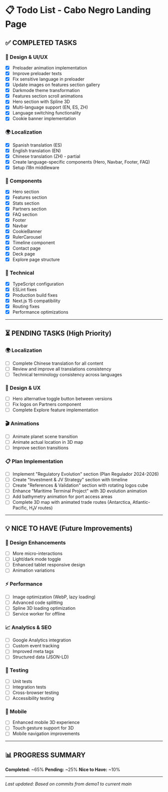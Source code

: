# 📋 Todo List - Cabo Negro Landing Page

## ✅ **COMPLETED TASKS**

### 🎨 Design & UI/UX

- [x] Preloader animation implementation
- [x] Improve preloader texts
- [x] Fix sensitive language in preloader
- [x] Update images on features section gallery
- [x] Darkmode theme transformation
- [x] Features section scroll animations
- [x] Hero section with Spline 3D
- [x] Multi-language support (EN, ES, ZH)
- [x] Language switching functionality
- [x] Cookie banner implementation

### 🌍 Localization

- [x] Spanish translation (ES)
- [x] English translation (EN)
- [x] Chinese translation (ZH) - partial
- [x] Create language-specific components (Hero, Navbar, Footer, FAQ)
- [x] Setup i18n middleware

### 🧩 Components

- [x] Hero section
- [x] Features section
- [x] Stats section
- [x] Partners section
- [x] FAQ section
- [x] Footer
- [x] Navbar
- [x] CookieBanner
- [x] RulerCarousel
- [x] Timeline component
- [x] Contact page
- [x] Deck page
- [x] Explore page structure

### 🔧 Technical

- [x] TypeScript configuration
- [x] ESLint fixes
- [x] Production build fixes
- [x] Next.js 15 compatibility
- [x] Routing fixes
- [x] Performance optimizations

---

## ⏳ **PENDING TASKS (High Priority)**

### 🌍 Localization

- [ ] Complete Chinese translation for all content
- [ ] Review and improve all translations consistency
- [ ] Technical terminology consistency across languages

### 🎨 Design & UX

- [ ] Hero alternative toggle button between versions
- [ ] Fix logos on Partners component
- [ ] Complete Explore feature implementation

### 🎬 Animations

- [ ] Animate planet scene transition
- [ ] Animate actual location in 3D map
- [ ] Improve section transitions

### 📋 Plan Implementation

- [ ] Implement "Regulatory Evolution" section (Plan Regulador 2024-2026)
- [ ] Create "Investment & JV Strategy" section with timeline
- [ ] Create "References & Validation" section with rotating logos cube
- [ ] Enhance "Maritime Terminal Project" with 3D evolution animation
- [ ] Add bathymetry animation for port access areas
- [ ] Complete 3D map with animated trade routes (Antarctica, Atlantic-Pacific, H₂V routes)

---

## 💡 **NICE TO HAVE (Future Improvements)**

### 🎨 Design Enhancements

- [ ] More micro-interactions
- [ ] Light/dark mode toggle
- [ ] Enhanced tablet responsive design
- [ ] Animation variations

### ⚡ Performance

- [ ] Image optimization (WebP, lazy loading)
- [ ] Advanced code splitting
- [ ] Spline 3D loading optimization
- [ ] Service worker for offline

### 📈 Analytics & SEO

- [ ] Google Analytics integration
- [ ] Custom event tracking
- [ ] Improved meta tags
- [ ] Structured data (JSON-LD)

### 🧪 Testing

- [ ] Unit tests
- [ ] Integration tests
- [ ] Cross-browser testing
- [ ] Accessibility testing

### 📱 Mobile

- [ ] Enhanced mobile 3D experience
- [ ] Touch gesture support for 3D
- [ ] Mobile navigation improvements

---

## 📊 **PROGRESS SUMMARY**

**Completed:** ~65%
**Pending:** ~25%
**Nice to Have:** ~10%

---

_Last updated: Based on commits from demo1 to current main_
